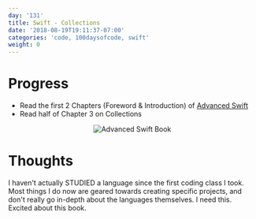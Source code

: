 ```yaml
---
day: '131'
title: Swift - Collections
date: '2018-08-19T19:11:37-07:00'
categories: 'code, 100daysofcode, swift'
weight: 0
---
```

# Progress
* Read the first 2 Chapters (Foreword & Introduction) of [Advanced Swift](https://www.objc.io/books/advanced-swift/)
* Read half of Chapter 3 on Collections

<center>

![Advanced Swift Book](/img/screen-shot-2018-08-20-at-7.18.30-pm.png)
</center>

# Thoughts

I haven't actually STUDIED a language since the first coding class I took. Most things I do now are geared towards creating specific projects, and don't really go in-depth about the languages themselves. I need this. Excited about this book.
